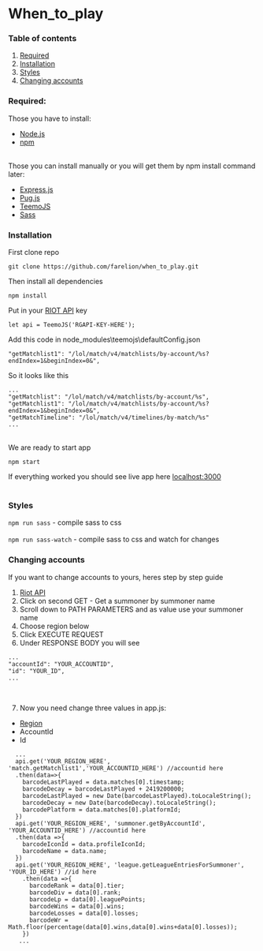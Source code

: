 # When_to_play <br/>
### Table of contents
1. [Required](#Required)  
2. [Installation](#Installation) 
3. [Styles](#Styles) 
4. [Changing accounts](#Changing-accounts) 


<a name="Required"/>

### Required:<br/>
Those you have to install:<br/>
- [Node.js](https://nodejs.org/) <br/>
- [npm](https://www.npmjs.org/) <br/><br/>

Those you can install manually or you will get them by npm install command later:<br/>
- [Express.js](https://expressjs.com/) <br/>
- [Pug.js](https://pugjs.org/api/getting-started.html) <br/>
- [TeemoJS](https://github.com/MingweiSamuel/TeemoJS) <br/>
- [Sass](https://sass-lang.com/install)

<a name="Installation"/>

### Installation
First clone repo
```node
git clone https://github.com/farelion/when_to_play.git
```
Then install all dependencies
```node
npm install
```
Put in your [RIOT API](https://developer.riotgames.com/) key

```node
let api = TeemoJS('RGAPI-KEY-HERE');
```
Add this code in node_modules\teemojs\defaultConfig.json
```node
"getMatchlist1": "/lol/match/v4/matchlists/by-account/%s?endIndex=1&beginIndex=0&",
```
So it looks like this
```node
...
"getMatchlist": "/lol/match/v4/matchlists/by-account/%s",
"getMatchlist1": "/lol/match/v4/matchlists/by-account/%s?endIndex=1&beginIndex=0&",
"getMatchTimeline": "/lol/match/v4/timelines/by-match/%s"
...
```      
<br />
We are ready to start app

```node
npm start
```
If everything worked you should see live app here [localhost:3000](http://localhost:3000/)
<br /><br />

<a name="Styles"/>

### Styles
`npm run sass` - compile sass to css <br /><br />
`npm run sass-watch` - compile sass to css and watch for changes 


<a name="Changing-accounts"/>

### Changing accounts

If you want to change accounts to yours, heres step by step guide<br />
1. [Riot API](https://developer.riotgames.com/api-methods/#summoner-v4/GET_getBySummonerName)<br />
2. Click on second GET - Get a summoner by summoner name<br />
3. Scroll down to PATH PARAMETERS and as value use your summoner name<br />
4. Choose region below<br />
5. Click EXECUTE REQUEST<br />
6. Under RESPONSE BODY you will see<br />
```node
...
"accountId": "YOUR_ACCOUNTID",
"id": "YOUR_ID",
...
```
<br />

7. Now you need change three values in app.js:<br />
- [Region](https://developer.riotgames.com/regional-endpoints.html) <br />
- AccountId <br />
- Id <br />

```node
  ... 
  api.get('YOUR_REGION_HERE', 'match.getMatchlist1','YOUR_ACCOUNTID_HERE') //accountid here
  .then(data=>{
    barcodeLastPlayed = data.matches[0].timestamp;
    barcodeDecay = barcodeLastPlayed + 2419200000;
    barcodeLastPlayed = new Date(barcodeLastPlayed).toLocaleString();
    barcodeDecay = new Date(barcodeDecay).toLocaleString();
    barcodePlatform = data.matches[0].platformId;
  })
  api.get('YOUR_REGION_HERE', 'summoner.getByAccountId', 'YOUR_ACCOUNTID_HERE') //accountid here
  .then(data =>{
    barcodeIconId = data.profileIconId;
    barcodeName = data.name;
  })
  api.get('YOUR_REGION_HERE', 'league.getLeagueEntriesForSummoner', 'YOUR_ID_HERE') //id here
    .then(data =>{
      barcodeRank = data[0].tier;
      barcodeDiv = data[0].rank;
      barcodeLp = data[0].leaguePoints;
      barcodeWins = data[0].wins;
      barcodeLosses = data[0].losses;
      barcodeWr = Math.floor(percentage(data[0].wins,data[0].wins+data[0].losses));
    })
   ...
```

<br />
